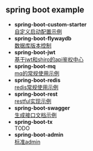## spring boot example
- **spring-boot-custom-starter**  
[自定义启动配置示例](doc/spring-boot-custom-starter/README.md)
- **spring-boot-flywaydb**    
[数据库版本控制](doc/spring-boot-flywaydb/README.md)
- **spring-boot-jwt**    
[基于jwt和shiro的api鉴权中心]()
- **spring-boot-mq**    
[mq的常规使用示例](doc/spring-boot-mq/README.md)
- **spring-boot-redis**    
[redis常规使用示例]()
- **spring-boot-rest**    
[restful实现示例]()
- **spring-boot-swagger**  
[生成接口文档示例](doc/spring-boot-swagger/README.md)
- **spring-boot-tx**  
TODO
- **spring-boot-admin**  
[标准admin](doc/spring-boot-admin/README.md)





